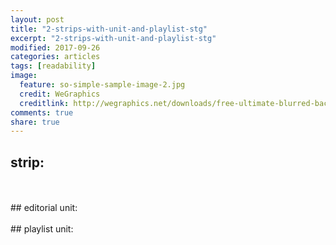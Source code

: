 ```yaml
---
layout: post
title: "2-strips-with-unit-and-playlist-stg"
excerpt: "2-strips-with-unit-and-playlist-stg"
modified: 2017-09-26
categories: articles
tags: [readability]
image:
  feature: so-simple-sample-image-2.jpg
  credit: WeGraphics
  creditlink: http://wegraphics.net/downloads/free-ultimate-blurred-background-pack/
comments: true
share: true
---
```

## strip:
<br>
<div class="apester-strip" is-mobile-only="false" data-channel-tokens="5cecf27576a6ba0a80731a38" item-shape="roundSquare" item-has-shadow="false" item-size="small" item-text-color="white" strip-background="transparent" data-fast-strip="true"></div><script 
async src="https://static.stg.apester.com/js/sdk/latest/apester-sdk.js"></script>
<br>
## editorial unit:
<br>
<div class="apester-media" data-media-id="5dde8f05694a5dc20a16f3c8" height="972"></div><script 
async src="https://static.stg.apester.com/js/sdk/latest/apester-sdk.js"></script>
<br>
## playlist unit:
<br>
<div class="apester-media" data-token="5cecf27576a6ba0a80731a38" data-context="true" data-tags="" data-fallback="true" height="350"></div><script 
async src="https://static.stg.apester.com/js/sdk/latest/apester-sdk.js"></script>
<br>
